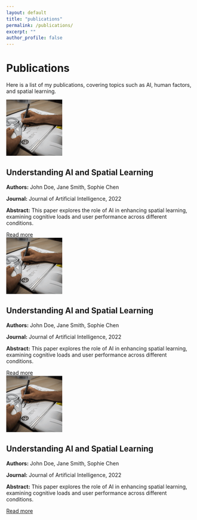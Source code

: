 ```yaml
---
layout: default
title: "publications"
permalink: /publications/
excerpt: ""
author_profile: false
---
```


<h1>Publications</h1>
<p>Here is a list of my publications, covering topics such as AI, human factors, and spatial learning.</p>

<div class="card-container">
  
  <!-- 第一篇文章 -->
  <div class="card">
      <div class="card-content">
          <img src="/images/test.png" alt="Image description" class="card-image">
          <div class="card-text">
              <h2>Understanding AI and Spatial Learning</h2>
              <p><strong>Authors:</strong> John Doe, Jane Smith, Sophie Chen</p>
              <p><strong>Journal:</strong> Journal of Artificial Intelligence, 2022</p>
              <p><strong>Abstract:</strong> This paper explores the role of AI in enhancing spatial learning, examining cognitive loads and user performance across different conditions.</p>
              <a href="#" class="btn">Read more</a>
          </div>
      </div>
  </div>
  

  <div class="card">
      <div class="card-content">
          <img src="/images/test.png" alt="Image description" class="card-image">
          <div class="card-text">
              <h2>Understanding AI and Spatial Learning</h2>
              <p><strong>Authors:</strong> John Doe, Jane Smith, Sophie Chen</p>
              <p><strong>Journal:</strong> Journal of Artificial Intelligence, 2022</p>
              <p><strong>Abstract:</strong> This paper explores the role of AI in enhancing spatial learning, examining cognitive loads and user performance across different conditions.</p>
              <a href="#" class="btn">Read more</a>
          </div>
      </div>
  </div>


  <!-- 第三篇文章 -->
  <div class="card">
      <div class="card-content">
          <img src="/images/test.png" alt="Image description" class="card-image">
          <div class="card-text">
              <h2>Understanding AI and Spatial Learning</h2>
              <p><strong>Authors:</strong> John Doe, Jane Smith, Sophie Chen</p>
              <p><strong>Journal:</strong> Journal of Artificial Intelligence, 2022</p>
              <p><strong>Abstract:</strong> This paper explores the role of AI in enhancing spatial learning, examining cognitive loads and user performance across different conditions.</p>
              <a href="#" class="btn">Read more</a>
          </div>
      </div>
  </div>

</div>
